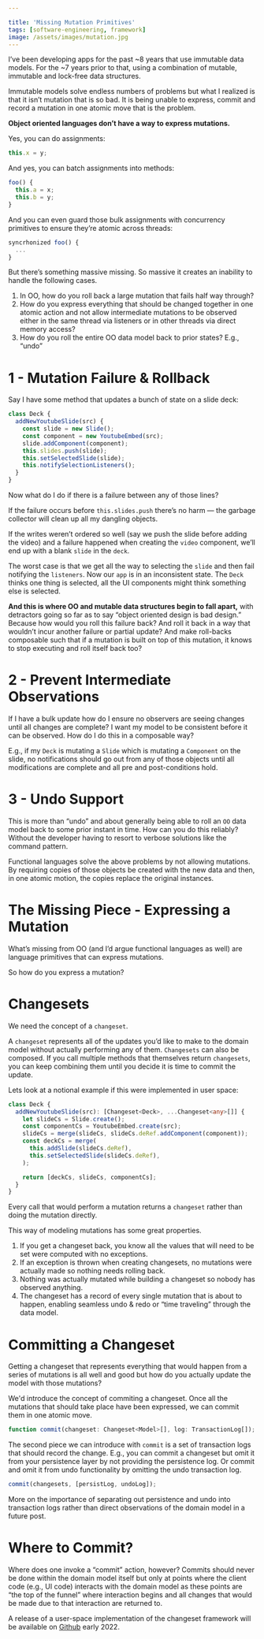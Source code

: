 ```yaml
---

title: 'Missing Mutation Primitives'
tags: [software-engineering, framework]
image: /assets/images/mutation.jpg
---
```


I’ve been developing apps for the past ~8 years that use immutable data models. For the ~7 years prior to that, using a combination of mutable, immutable and lock-free data structures.

Immutable models solve endless numbers of problems but what I realized is that it isn’t mutation that is so bad. It is being unable to express, commit and record a mutation in one atomic move that is the problem.

**Object oriented languages don’t have a way to express mutations.**<!--truncate-->

Yes, you can do assignments:

```typescript
this.x = y;
```

And yes, you can batch assignments into methods:

```typescript
foo() {
  this.a = x;
  this.b = y;
}
```

And you can even guard those bulk assignments with concurrency primitives to ensure they’re atomic across threads:

```typescript
syncrhonized foo() {
  ...
}
```

But there’s something massive missing. So massive it creates an inability to handle the following cases.

1. In OO, how do you roll back a large mutation that fails half way through?
2. How do you express everything that should be changed together in one atomic action and not allow intermediate mutations to be observed either in the same thread via listeners or in other threads via direct memory access?
3. How do you roll the entire OO data model back to prior states? E.g., “undo”

# 1 - Mutation Failure & Rollback

Say I have some method that updates a bunch of state on a slide deck:

```typescript
class Deck {
  addNewYoutubeSlide(src) {
    const slide = new Slide();
    const component = new YoutubeEmbed(src);
    slide.addComponent(component);
    this.slides.push(slide);
    this.setSelectedSlide(slide);
    this.notifySelectionListeners();
  }
}
```

Now what do I do if there is a failure between any of those lines?

If the failure occurs before `this.slides.push` there’s no harm — the garbage collector will clean up all my dangling objects.

If the writes weren’t ordered so well (say we push the slide before adding the video) and a failure happened when creating the `video` component, we’ll end up with a blank `slide` in the `deck`.

The worst case is that we get all the way to selecting the `slide` and then fail notifying the `listeners`. Now our `app` is in an inconsistent state. The `Deck` thinks one thing is selected, all the UI components might think something else is selected.

**And this is where OO and mutable data structures begin to fall apart,** with detractors going so far as to say “object oriented design is bad design.” Because how would you roll this failure back? And roll it back in a way that wouldn’t incur another failure or partial update? And make roll-backs composable such that if a mutation is built on top of this mutation, it knows to stop executing and roll itself back too?

# 2 - Prevent Intermediate Observations

If I have a bulk update how do I ensure no observers are seeing changes until all changes are complete? I want my model to be consistent before it can be observed. How do I do this in a composable way?

E.g., if my `Deck` is mutating a `Slide` which is mutating a `Component` on the slide, no notifications should go out from any of those objects until all modifications are complete and all pre and post-conditions hold.

# 3 - Undo Support

This is more than “undo” and about generally being able to roll an `OO` data model back to some prior instant in time. How can you do this reliably? Without the developer having to resort to verbose solutions like the command pattern.

Functional languages solve the above problems by not allowing mutations. By requiring copies of those objects be created with the new data and then, in one atomic motion, the copies replace the original instances.

# The Missing Piece - Expressing a Mutation

What’s missing from OO (and I’d argue functional languages as well) are language primitives that can express mutations.

So how do you express a mutation?

# Changesets

We need the concept of a `changeset`.

A `changeset` represents all of the updates you’d like to make to the domain model without actually performing any of them. `Changesets` can also be composed. If you call multiple methods that themselves return `changesets`, you can keep combining them until you decide it is time to commit the update.

Lets look at a notional example if this were implemented in user space:

```typescript
class Deck {
  addNewYoutubeSlide(src): [Changeset<Deck>, ...Changeset<any>[]] {
    let slideCs = Slide.create();
    const componentCs = YoutubeEmbed.create(src);
    slideCs = merge(slideCs, slideCs.deRef.addComponent(component));
    const deckCs = merge(
      this.addSlide(slideCs.deRef),
      this.setSelectedSlide(slideCs.deRef),
    );

    return [deckCs, slideCs, componentCs];
  }
}
```

Every call that would perform a mutation returns a `changeset` rather than doing the mutation directly.

This way of modeling mutations has some great properties.

1. If you get a changeset back, you know all the values that will need to be set were computed with no exceptions.
2. If an exception is thrown when creating changesets, no mutations were actually made so nothing needs rolling back.
3. Nothing was actually mutated while building a changeset so nobody has observed anything.
4. The changeset has a record of every single mutation that is about to happen, enabling seamless undo & redo or “time traveling” through the data model.

# Committing a Changeset

Getting a changeset that represents everything that would happen from a series of mutations is all well and good but how do you actually update the model with those mutations?

We'd introduce the concept of commiting a changeset. Once all the mutations that should take place have been expressed, we can commit them in one atomic move.

```typescript
function commit(changeset: Changeset<Model>[], log: TransactionLog[]);
```

The second piece we can introduce with `commit` is a set of transaction logs that should record the change. E.g., you can commit a changeset but omit it from your persistence layer by not providing the persistence log. Or commit and omit it from undo functionality by omitting the undo transaction log.

```typescript
commit(changesets, [persistLog, undoLog]);
```

More on the importance of separating out persistence and undo into transaction logs rather than direct observations of the domain model in a future post.

<!-- TODO next post -->

# Where to Commit?

Where does one invoke a “commit” action, however? Commits should never be done within the domain model itself but only at points where the client code (e.g., UI code) interacts with the domain model as these points are “the top of the funnel” where interaction begins and all changes that would be made due to that interaction are returned to.

A release of a user-space implementation of the changeset framework will be available on [Github](https://github.com/tantaman) early 2022.

